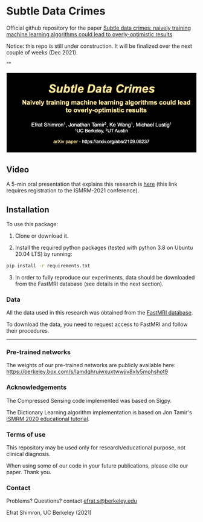 # Subtle Data Crimes

Official github repository for the paper [Subtle data crimes: naively training machine learning algorithms could lead to overly-optimistic results](https://arxiv.org/abs/2109.08237).

Notice: this repo is still under construction. It will be finalized over the next couple of weeks (Dec 2021).

""


![subtle_fig_1](logo_arXiv_paper.png)




## Video

A 5-min oral presentation that explains this research is [here](https://ismrm-smrt21.us3.pathable.com/meetings/virtual/t6jwNsra7cnLEAdRZ) (this link requires registration to the ISMRM-2021 conference).


## Installation
To use this package:

1. Clone or download it.

2. Install the required python packages (tested with python 3.8 on Ubuntu 20.04 LTS) by running:
```bash
pip install -r requirements.txt
```

3. In order to fully reproduce our experiments, data should be downloaded from the FastMRI database (see details in the next section).


### Data

All the data used in this research was obtained from the [FastMRI database](https://fastmri.org/).

To download the data, you need to request access to FastMRI and follow their procedures.

---

### Pre-trained networks

The weights of our pre-trained networks are publicly available here:
https://berkeley.box.com/s/lamdqhruiwxuxtwwjiv8xly5mohshot9


### Acknowledgements

The Compressed Sensing code implemented was based on Sigpy.

The Dictionary Learning algorithm implementation is based on Jon Tamir's [ISMRM 2020 educational tutorial](https://github.com/utcsilab/dictionary_learning_ismrm_2020). 



### Terms of use

This repository may be used only for research/educational purpose, not clinical diagnosis.

When using some of our code in your future publications, please cite our paper. Thank you.



### Contact

Problems? Questions? contact efrat.s@berkeley.edu


Efrat Shimron, UC Berkeley (2021)
